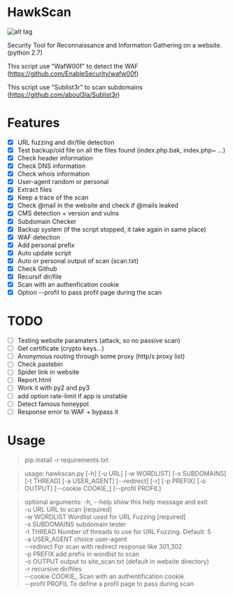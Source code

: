 # HawkScan

![alt tag](https://user-images.githubusercontent.com/29504335/43905037-75a2a9ea-9bf0-11e8-8d6b-2de51318be98.jpg)

Security Tool for Reconnaissance and Information Gathering on a website. (python 2.7)

This script use "WafW00f" to detect the WAF (https://github.com/EnableSecurity/wafw00f)

This script use "Sublist3r" to scan subdomains (https://github.com/aboul3la/Sublist3r)

# Features
 - [x] URL fuzzing and dir/file detection
 - [x] Test backup/old file on all the files found (index.php.bak, index.php~ ...)
 - [x] Check header information
 - [x] Check DNS information
 - [x] Check whois information
 - [x] User-agent random or personal
 - [x] Extract files
 - [x] Keep a trace of the scan
 - [x] Check @mail in the website and check if @mails leaked
 - [x] CMS detection + version and vulns
 - [x] Subdomain Checker
 - [x] Backup system (if the script stopped, it take again in same place)
 - [x] WAF detection
 - [x] Add personal prefix
 - [x] Auto update script
 - [x] Auto or personal output of scan (scan.txt)
 - [x] Check Github
 - [x] Recursif dir/file
 - [x] Scan with an authenfication cookie
 - [x] Option --profil to pass profil page during the scan
 
# TODO
 - [ ] Testing website paramaters (attack, so no passive scan)
 - [ ] Get certificate (crypto keys...)
 - [ ] Anonymous routing through some proxy (http/s proxy list)
 - [ ] Check pastebin
 - [ ] Spider link in website
 - [ ] Report.html
 - [ ] Work it with py2 and py3
 - [ ] add option rate-limit if app is unstable
 - [ ] Detect famous honeypot
 - [ ] Response error to WAF + bypass it
 
 # Usage
 > pip install -r requirements.txt
 
 > usage: hawkscan.py [-h] [-u URL] [-w WORDLIST] [-s SUBDOMAINS] [-t THREAD]
[-a USER_AGENT] [--redirect] [-r] [-p PREFIX] [-o OUTPUT] [--cookie COOKIE_] [--profil PROFIL]
 
 > optional arguments: 
  > -h, --help     show this help message and exit                                                                     
  > -u URL         URL to scan [required]                                                                              
  > -w WORDLIST    Wordlist used for URL Fuzzing [required]                                                            
  > -s SUBDOMAINS  subdomain tester                                                                                    
  > -t THREAD      Number of threads to use for URL Fuzzing. Default: 5  
  > -a USER_AGENT  choice user-agent     
  > --redirect     For scan with redirect response like 301,302      
  > -p PREFIX      add prefix in wordlist to scan    
  > -o OUTPUT      output to site_scan.txt (default in website directory)  
  > -r             recursive dir/files       
  >--cookie COOKIE_  Scan with an authentification cookie   
  >--profil PROFIL   To define a profil page to pass during scan     
  

